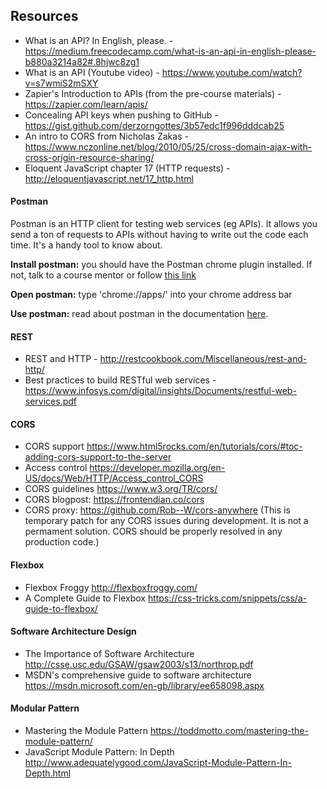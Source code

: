 ## Resources

- What is an API? In English, please. - https://medium.freecodecamp.com/what-is-an-api-in-english-please-b880a3214a82#.8hjwc8zg1
- What is an API (Youtube video) - https://www.youtube.com/watch?v=s7wmiS2mSXY
- Zapier's Introduction to APIs (from the pre-course materials) - https://zapier.com/learn/apis/
- Concealing API keys when pushing to GitHub - https://gist.github.com/derzorngottes/3b57edc1f996dddcab25
- An intro to CORS from Nicholas Zakas - https://www.nczonline.net/blog/2010/05/25/cross-domain-ajax-with-cross-origin-resource-sharing/
- Eloquent JavaScript chapter 17 (HTTP requests) - http://eloquentjavascript.net/17_http.html

#### Postman
Postman is an HTTP client for testing web services (eg APIs). It allows you send a ton of requests to APIs without having to write out the code each time. It's a handy tool to know about.  

**Install postman:** you should have the Postman chrome plugin installed. If not, talk to a course mentor or
follow [this link](https://www.getpostman.com/docs/introduction)

**Open postman:** type 'chrome://apps/' into your chrome address bar

**Use postman:** read about postman in the documentation [here](https://www.getpostman.com/docs/requests).

#### REST
- REST and HTTP - http://restcookbook.com/Miscellaneous/rest-and-http/
- Best practices to build RESTful web services - https://www.infosys.com/digital/insights/Documents/restful-web-services.pdf

#### CORS
- CORS support https://www.html5rocks.com/en/tutorials/cors/#toc-adding-cors-support-to-the-server
- Access control https://developer.mozilla.org/en-US/docs/Web/HTTP/Access_control_CORS
- CORS guidelines https://www.w3.org/TR/cors/
- CORS blogpost: https://frontendian.co/cors
- CORS proxy: https://github.com/Rob--W/cors-anywhere (This is temporary patch for any CORS issues during development. It is not a permament solution. CORS should be properly resolved in any production code.)

#### Flexbox
- Flexbox Froggy http://flexboxfroggy.com/
- A Complete Guide to Flexbox https://css-tricks.com/snippets/css/a-guide-to-flexbox/

#### Software Architecture Design
- The Importance of Software Architecture http://csse.usc.edu/GSAW/gsaw2003/s13/northrop.pdf
- MSDN's comprehensive guide to software architecture https://msdn.microsoft.com/en-gb/library/ee658098.aspx

#### Modular Pattern
- Mastering the Module Pattern https://toddmotto.com/mastering-the-module-pattern/
- JavaScript Module Pattern: In Depth http://www.adequatelygood.com/JavaScript-Module-Pattern-In-Depth.html
